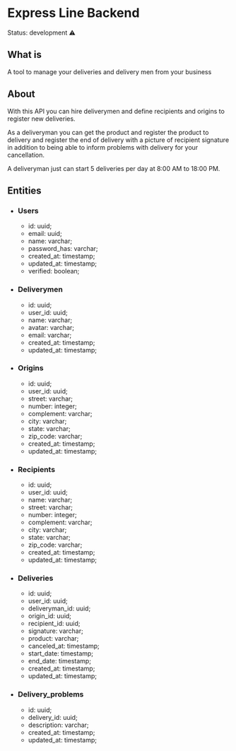 # Express Line Backend

Status: development ⚠

## What is

A tool to manage your deliveries and delivery men from your business

## About

With this API you can hire deliverymen and define recipients and origins to register new deliveries.

As a deliveryman you can get the product and register the product to delivery and register the end of delivery with a picture of recipient signature
in addition to being able to inform problems with delivery for your cancellation.

A deliveryman just can start 5 deliveries per day at 8:00 AM to 18:00 PM.

## Entities
* ### Users
  * id: uuid;  
  * email: uuid;  
  * name: varchar;
  * password_has: varchar;
  * created_at: timestamp;  
  * updated_at: timestamp;  
  * verified: boolean;
  
* ### Deliverymen
  * id: uuid;  
  * user_id: uuid;
  * name: varchar;
  * avatar: varchar;  
  * email: varchar;
  * created_at: timestamp;  
  * updated_at: timestamp;  

  
* ### Origins
  * id: uuid;  
  * user_id: uuid;
  * street: varchar;
  * number: integer;  
  * complement: varchar;
  * city: varchar;
  * state: varchar;
  * zip_code: varchar;
  * created_at: timestamp;  
  * updated_at: timestamp;  
  
* ### Recipients
  * id: uuid;  
  * user_id: uuid;
  * name: varchar;
  * street: varchar;
  * number: integer;  
  * complement: varchar;
  * city: varchar;
  * state: varchar;
  * zip_code: varchar;
  * created_at: timestamp;  
  * updated_at: timestamp; 
  
* ### Deliveries
  * id: uuid;  
  * user_id: uuid;
  * deliveryman_id: uuid;
  * origin_id: uuid;  
  * recipient_id: uuid;
  * signature: varchar;
  * product: varchar;
  * canceled_at: timestamp;  
  * start_date: timestamp;  
  * end_date: timestamp;  
  * created_at: timestamp;  
  * updated_at: timestamp;  
  
* ### Delivery_problems
  * id: uuid;  
  * delivery_id: uuid;
  * description: varchar;
  * created_at: timestamp;  
  * updated_at: timestamp;  
